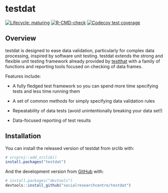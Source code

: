 
<!-- README.md is generated from README.Rmd. Please edit that file -->

# testdat

<!-- badges: start -->

[![Lifecycle:
maturing](https://img.shields.io/badge/lifecycle-maturing-blue.svg)](https://lifecycle.r-lib.org/articles/stages.html#maturing)
[![R-CMD-check](https://github.com/socialresearchcentre/testdat/workflows/R-CMD-check/badge.svg)](https://github.com/socialresearchcentre/testdat/actions)
[![Codecov test
coverage](https://codecov.io/gh/socialresearchcentre/testdat/branch/master/graph/badge.svg)](https://codecov.io/gh/socialresearchcentre/testdat?branch=master)
<!-- badges: end -->

## Overview

testdat is designed to ease data validation, particularly for complex
data processing, inspired by software unit testing. testdat extends the
strong and flexible unit testing framework already provided by
[testthat](https://testthat.r-lib.org/) with a family of functions and
reporting tools focused on checking of data frames.

Features include:

-   A fully fledged test framework so you can spend more time specifying
    tests and less time running them

-   A set of common methods for simply specifying data validation rules

-   Repeatability of data tests (avoid unintentionally breaking your
    data set!)

-   Data-focused reporting of test results

## Installation

You can install the released version of testdat from srclib with:

``` r
# srcproj::add_srclib()
install.packages("testdat")
```

And the development version from [GitHub](https://github.com/) with:

``` r
# install.packages("devtools")
devtools::install_github("socialresearchcentre/testdat")
```
